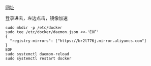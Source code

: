 [网址](https://cr.console.aliyun.com/cn-hangzhou/instances/mirrors)

登录进去，左边点击，镜像加速

```
sudo mkdir -p /etc/docker
sudo tee /etc/docker/daemon.json <<-'EOF'
{
  "registry-mirrors": ["https://br2l776j.mirror.aliyuncs.com"]
}
EOF
sudo systemctl daemon-reload
sudo systemctl restart docker
```

